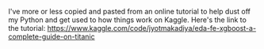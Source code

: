 I've more or less copied and pasted from an online tutorial to help dust off my Python and get used to how things work on Kaggle.
Here's the link to the tutorial: https://www.kaggle.com/code/jyotmakadiya/eda-fe-xgboost-a-complete-guide-on-titanic
